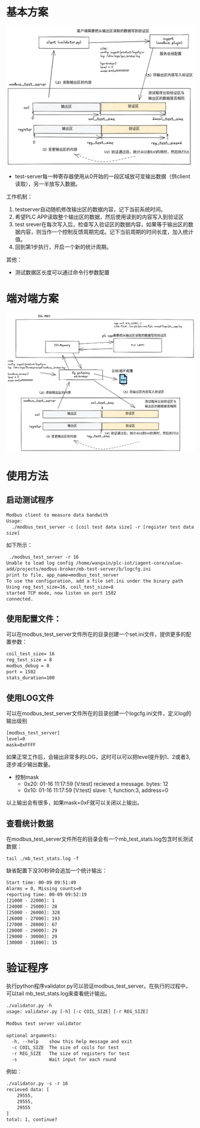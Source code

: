 
# 基本方案

![](./mb_test_workflow.png)

- test-server每一种寄存器使用从0开始的一段区域放可变输出数据（供client读取），另一半放写入数据。

工作机制：
1. testserver自动随机修改输出区的数据内容，记下当前系统时间。
2. 希望PLC APP读取整个输出区的数据，然后使用读到的内容写入到验证区
3. test srever在每次写入后，检查写入验证区的数据内容，如果等于输出区的数据内容，则当作一个控制反馈周期完成。记下当前周期的时间长度，加入统计值。
4. 回到第1步执行，开启一个新的统计周期。

其他：
- 测试数据区长度可以通过命令行参数配置


# 端对端方案

![](./mb_test_workflow2.png)


# 使用方法
## 启动测试程序
```
Modbus client to measure data bandwith
Usage:
  ./modbus_test_server -c [coil test data size] -r [register test data size]
```
如下所示：
```
 ./modbus_test_server -r 16
Unable to load log config /home/wangxin/plc-iot/iagent-core/value-add/projects/modbus-broker/mb-test-server/b/logcfg.ini
print to file, app_name=modbus_test_server
To use the configuration, add a file set.ini under the binary path
Using reg_test_size=16, coil_test_size=8
started TCP mode, now listen on port 1502
connected.
```

## 使用配置文件：
可以在modbus_test_server文件所在的目录创建一个set.ini文件，提供更多的配置参数：
```
coil_test_size= 16
reg_test_size = 8
modbus_debug = 0
port = 1502
stats_duration=100
```

## 使用LOG文件
可以在modbus_test_server文件所在的目录创建一个logcfg.ini文件，定义log的输出级别
```
[modbus_test_server]
level=0
mask=0xFFFF
```

如果正常工作后，会输出非常多的LOG，这时可以可以把level提升到1、2或者3,逐步减少输出数量。

- 控制mask
  - 0x20: 01-16 11:17:59 [V:test] recieved a message. bytes: 12
  - 0x10: 01-16 11:17:59 [V:test] slave: 1, function:3, address=0

以上输出会有很多，如果mask=0xF就可以关闭以上输出。

## 查看统计数据

在modbus_test_server文件所在的目录会有一个mb_test_stats.log包含时长测试数据：
```
tail ./mb_test_stats.log -f
```

缺省配置下没30秒钟会追加一个统计输出：
```
Start time: 00-09 09:51:49
Alarms = 0, Missing counts=0
reporting time: 00-09 09:52:19
[21000 - 22000]: 1
[24000 - 25000]: 28
[25000 - 26000]: 328
[26000 - 27000]: 193
[27000 - 28000]: 67
[28000 - 29000]: 29
[29000 - 30000]: 29
[30000 - 31000]: 15
```

# 验证程序

执行python程序validator.py可以验证modbus_test_server。在执行的过程中，可以tail mb_test_stats.log来查看统计输出。

```
./validator.py -h
usage: validator.py [-h] [-c COIL_SIZE] [-r REG_SIZE]

Modbus test server validator

optional arguments:
  -h, --help    show this help message and exit
  -c COIL_SIZE  The size of coils for test
  -r REG_SIZE   The size of registers for test
  -s            Wait input for each round  
```

例如：
```
./validator.py -s -r 16
recieved data: [
    29555,
    29555,
    29555
]
total: 1, continue?
```